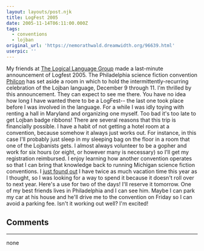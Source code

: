```yaml
---
layout: layouts/post.njk
title: LogFest 2005
date: 2005-11-14T06:11:00.000Z
tags:
  - conventions
  - lojban
original_url: 'https://nemorathwald.dreamwidth.org/96639.html'
userpic: ''
---
```

My friends at [The Logical Language Group](http://www.lojban.org/) made a last-minute announcement of Logfest 2005. The Philadelphia science fiction convention [Philcon](http://www.philcon.org/2005/) has set aside a room in which to hold the intermittently-recurring celebration of the Lojban language, December 9 through 11. I'm thrilled by this announcement. They can expect to see me there. You have no idea how long I have wanted there to be a LogFest-- the last one took place before I was involved in the language. For a whiIe I was idly toying with renting a hall in Maryland and organizing one myself. Too bad it's too late to get Lojban badge ribbons! There are several reasons that this trip is financially possible. I have a habit of not getting a hotel room at a convention, because somehow it always just works out. For instance, in this case I'll probably just sleep in my sleeping bag on the floor in a room that one of the Lojbanists gets. I almost always volunteer to be a gopher and work for six hours (or eight, or however many is necessary) so I'll get my registration reimbursed. I enjoy learning how another convention operates so that I can bring that knowledge back to running Michigan science fiction conventions. I [just found out](http://www.livejournal.com/users/matt_arnold/101050.html) I have twice as much vacation time this year as I thought, so I was looking for a way to spend it because it doesn't roll over to next year. Here's a use for two of the days! I'll reserve it tomorrow. One of my best friends lives in Philadelphia and I can see him. Maybe I can park my car at his house and he'll drive me to the convention on Friday so I can avoid a parking fee. Isn't it working out well? I'm excited!

## Comments

---

none

